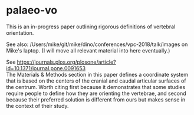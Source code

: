 # palaeo-vo

This is an in-progress paper outlining rigorous definitions of vertebral orientation.

See also: /Users/mike/git/mike/dino/conferences/vpc-2018/talk/images on Mike's laptop. (I will move all relevant material into here eventually.)

See https://journals.plos.org/plosone/article?id=10.1371/journal.pone.0091653  
The Materials & Methods section in this paper defines a coordinate system that is based on the centers of the cranial and caudal articular surfaces of the centrum. Worth citing first because it demonstrates that some studies require people to define how they are orienting the vertebrae, and second because their preferred solution is different from ours but makes sense in the context of their study.

